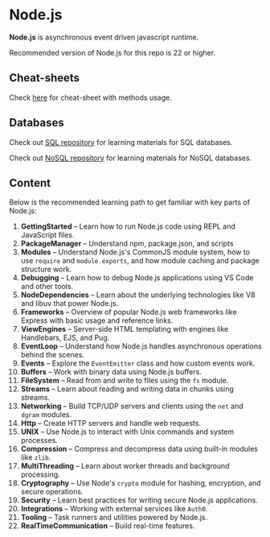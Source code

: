 # Node.js

**Node.js** is asynchronous event driven javascript runtime.

Recommended version of Node.js for this repo is 22 or higher.

## Cheat-sheets

Check [here](https://github.com/LeCoupa/awesome-cheatsheets) for cheat-sheet with methods usage.

## Databases

Check out [SQL repository](https://github.com/BZIvanov/Learning-SQL) for learning materials for SQL databases.

Check out [NoSQL repository](https://github.com/BZIvanov/Learning-NoSQL) for learning materials for NoSQL databases.

## Content

Below is the recommended learning path to get familiar with key parts of Node.js:

1. **GettingStarted** – Learn how to run Node.js code using REPL and JavaScript files.
2. **PackageManager** – Understand npm, package.json, and scripts
3. **Modules** – Understand Node.js's CommonJS module system, how to use `require` and `module.exports`, and how module caching and package structure work.
4. **Debugging** – Learn how to debug Node.js applications using VS Code and other tools.
5. **NodeDependencies** – Learn about the underlying technologies like V8 and libuv that power Node.js.
6. **Frameworks** – Overview of popular Node.js web frameworks like Express with basic usage and reference links.
7. **ViewEngines** – Server-side HTML templating with engines like Handlebars, EJS, and Pug.
8. **EventLoop** – Understand how Node.js handles asynchronous operations behind the scenes.
9. **Events** – Explore the `EventEmitter` class and how custom events work.
10. **Buffers** – Work with binary data using Node.js buffers.
11. **FileSystem** – Read from and write to files using the `fs` module.
12. **Streams** – Learn about reading and writing data in chunks using streams.
13. **Networking** – Build TCP/UDP servers and clients using the `net` and `dgram` modules.
14. **Http** – Create HTTP servers and handle web requests.
15. **UNIX** – Use Node.js to interact with Unix commands and system processes.
16. **Compression** – Compress and decompress data using built-in modules like `zlib`.
17. **MultiThreading** – Learn about worker threads and background processing.
18. **Cryptography** – Use Node's `crypto` module for hashing, encryption, and secure operations.
19. **Security** – Learn best practices for writing secure Node.js applications.
20. **Integrations** – Working with external services like `Auth0`.
21. **Tooling** – Task runners and utilities powered by Node.js.
22. **RealTimeCommunication** – Build real-time features.
